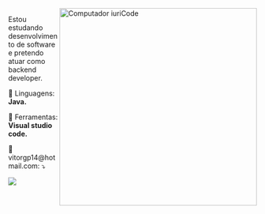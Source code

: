<img src="https://raw.githubusercontent.com/MicaelliMedeiros/micaellimedeiros/master/image/computer-illustration.png" min-width="400px" max-width="400px" width="400px" align="right" alt="Computador iuriCode">

<p align="left"> 
  Estou estudando desenvolvimento de software e pretendo atuar como backend developer.
</p>

<p align="left">
  🦄 Linguagens: <strong>Java.</strong>
</p>

<p align="left">
  💼 Ferramentas: <strong>Visual studio code.</strong>
</p>

<p align="left">
  💌 vitorgp14@hotmail.com: ⤵️
</p>

<p align="left">
  <a href="#" alt="Gmail">
  <img src="https://img.shields.io/badge/-Gmail-FF0000?style=flat-square&labelColor=FF0000&logo=gmail&logoColor=white&link=vitorgp14@hotmail.com" /></a>
</p>
